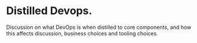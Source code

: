 # Distilled Devops.

Discussion on what DevOps is when distilled to core components, and how this affects discussion, business choices and tooling choices.
